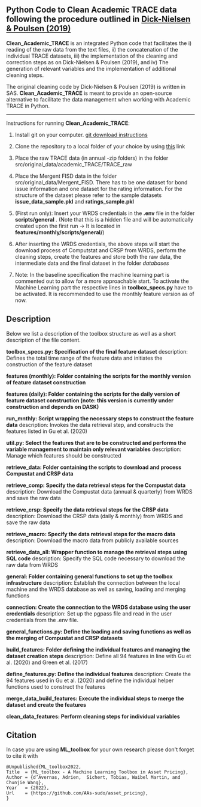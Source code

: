 Python Code to Clean Academic TRACE data following the procedure outlined in [Dick-Nielsen & Poulsen (2019)](https://papers.ssrn.com/sol3/papers.cfm?abstract_id=3456082)
-------------
**Clean_Academic_TRACE** is an integrated Python code that facilitates the i) reading of the raw data from the text files, ii) the concatenation of the individual TRACE datasets, iii) the implementation of the cleaning and correction steps as on Dick-Nielsen & Poulsen (2019), and iv) The generation of relevant variables and the implementation of additional cleaning steps. 

The original cleaning code by Dick-Nielsen & Poulsen (2019) is written in SAS. **Clean_Academic_TRACE** is meant to provide an open-source alternative to facilitate the data management when working with Academic TRACE in Python.

-------------

Instructions for  running **Clean_Academic_TRACE**:

1) Install git on your computer. [git download instructions](https://www.atlassian.com/git/tutorials/install-git)

2) Clone the repository to a local folder of your choice by using [this](https://github.com/waibelma/Clean-Academic-TRACE-data.git) link

3) Place the raw TRACE data (in annual -zip folders) in the folder  src/original_data/academic_TRACE/TRACE_raw

4) Place the Mergent FISD data in the folder src/original_data/Mergent_FISD. There has to be one dataset for bond issue information and one dataset for the rating information. For the structure of the dataset please refer to the sample datasets **issue_data_sample.pkl** and **ratings_sample.pkl**

5) (First run only): Insert your WRDS credentials in the **.env** file in the folder  **scripts/general** . (Note that this is a hidden file and will be automatically created upon the first run -> It is located in **features/monthly/scripts/general/**)

6) After inserting the WRDS credentials, the above steps will start the download process of Computstat and CRSP from WRDS, perform the cleaning steps, create the features and store both the raw data, the intermediate data and the final dataset in the folder *databases*

7) Note: In the baseline specification the machine learning part is commented out to allow for a more approachable start. To activate the Machine Learning part the respective lines in **toolbox_specs.py** have to be activated. It is recommended to use the monthly feature version as of now.


Description
-------------
Below we list a description of the toolbox structure as well as a short description of the file content.

**toolbox_specs.py: Specification of the final feature dataset**
description: Defines the total time range of the feature data and initiates the construction of the feature dataset

**features (monthly): Folder containing the scripts for the monthly version of  feature dataset construction**

**features (daily): Folder containing the scripts for the daily version of  feature dataset construction (note: this version is currently under construction and depends on DASK)**

**run_mnthly: Script wrapping the necessary steps to construct the feature data**
description: Invokes the data retrieval step, and constructs the features listed in Gu et al. (2020)

**util.py: Select the features that are to be constructed and performs the variable management to maintain only relevant variables**
description: Manage which features should be constructed

**retrieve_data: Folder containing the scripts to download and process Compustat and CRSP data**

**retrieve_comp: Specify the data retrieval steps for the Compustat data**
description: Download the Compustat data (annual \& quarterly) from WRDS and save the raw data

**retrieve_crsp: Specify the data retrieval steps for the CRSP data**
description: Download the CRSP data (daily \& monthly) from WRDS and save the raw data

**retrieve_macro: Specify the data retrieval steps for the macro data**
description: Download the macro data from publicly available sources

**retrieve_data_all: Wrapper function to manage the retrieval steps using SQL code**
description: Specify the SQL code necessary to download the raw data from WRDS

**general: Folder containing general functions to set up the toolbox infrastructure**
description: Establish the connection between the local machine and the WRDS database as well as saving, loading and merging functions

**connection: Create the connection to the WRDS database using the user credentials**
description: Set up the pgpass file and read in the user credentials from the .env file.

**general_functions.py: Define the loading and saving functions as well as the merging of Compustat and CRSP datasets**

**build_features: Folder defining the individual features and managing the dataset creation steps**
description: Define all 94 features in line with Gu et al. (2020) and Green et al. (2017)

**define_features.py: Define the individual features**
description: Create the 94 features used in  Gu et al. (2020) and define the individual helper functions used to construct the features

**merge_data_build_features: Execute the individual steps to merge the dataset and create the features**

**clean_data_features: Perform cleaning steps for individual variables**




Citation
-------------
In case you are using **ML_toolbox** for your own research please don't forget to cite it with 

 ```
@Unpublished{ML_toolbox2022,
 Title  = {ML_toolbox - A Machine Learning Toolbox in Asset Pricing},
 Author = {d’Avernas, Adrien,  Sichert, Tobias, Waibel Martin, and Chunjie Wang},
 Year   = {2022},
 Url    = {https://github.com/AAs-sudo/asset_pricing},
}
 ```
